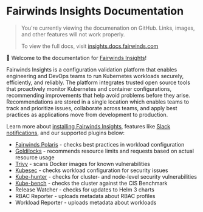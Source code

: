 # Fairwinds Insights Documentation
<blockquote class="github-only">
<p>
You're currently viewing the documenation on GitHub. Links, images,
and other features will not work properly.
</p>
<p>
To view the full docs, visit
<a href="http://insights.docs.fairwinds.com">insights.docs.fairwinds.com</a>
</p>
</blockquote>

:book: Welcome to the documentation for [Fairwinds Insights](https://fairwinds.com/insights)!

Fairwinds Insights is a configuration validation platform that enables engineering and DevOps teams to run Kubernetes workloads securely, efficiently, and reliably. The platform integrates trusted open source tools that proactively monitor Kubernetes and container configurations, recommending improvements that help avoid problems before they arise. Recommendations are stored in a single location which enables teams to track and prioritize issues, collaborate across teams, and apply best practices as applications move from development to production. 

Learn more about [installing Fairwinds Insights](https://insights.docs.fairwinds.com/installation/getting-started.html), features like [Slack notifications](https://insights.docs.fairwinds.com/features/slack.html), and our supported plugins below:

* [Fairwinds Polaris](https://github.com/FairwindsOps/polaris) - checks best practices in workload configuration
* [Goldilocks](https://github.com/FairwindsOps/goldilocks) - recommends resource limits and requests based on actual resource usage
* [Trivy](https://github.com/aquasecurity/trivy) - scans Docker images for known vulnerabilities
* [Kubesec](https://github.com/controlplaneio/kubesec) - checks workload configuration for security issues
* [Kube-hunter](https://github.com/aquasecurity/kube-hunter) - checks for cluster- and node-level security vulnerabilities
* [Kube-bench](https://github.com/aquasecurity/kube-bench) - checks the cluster against the CIS Benchmark
* Release Watcher - checks for updates to Helm 3 charts
* RBAC Reporter - uploads metadata about RBAC profiles
* Workload Reporter - uploads metadata about workloads

